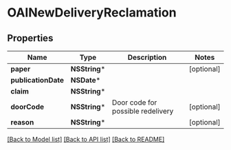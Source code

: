 # OAINewDeliveryReclamation

## Properties
Name | Type | Description | Notes
------------ | ------------- | ------------- | -------------
**paper** | **NSString*** |  | [optional] 
**publicationDate** | **NSDate*** |  | 
**claim** | **NSString*** |  | 
**doorCode** | **NSString*** | Door code for possible redelivery | [optional] 
**reason** | **NSString*** |  | [optional] 

[[Back to Model list]](../README.md#documentation-for-models) [[Back to API list]](../README.md#documentation-for-api-endpoints) [[Back to README]](../README.md)


